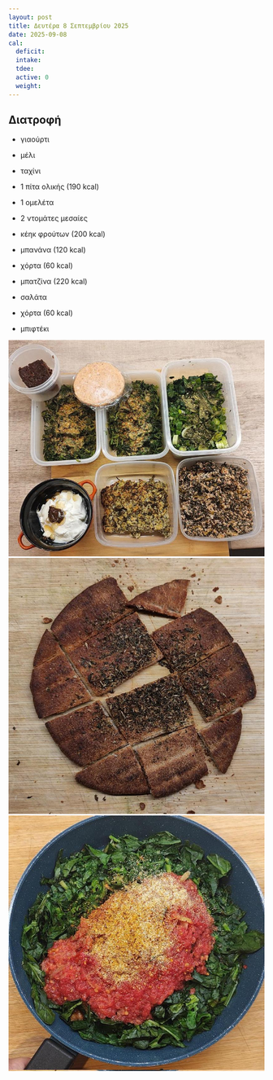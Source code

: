 ```yaml
---
layout: post
title: Δευτέρα 8 Σεπτεμβρίου 2025
date: 2025-09-08
cal:
  deficit: 
  intake: 
  tdee: 
  active: 0
  weight: 
---
```


## Διατροφή

- γιαούρτι
- μέλι
- ταχίνι

- 1 πίτα ολικής (190 kcal)
- 1 ομελέτα
- 2 ντομάτες μεσαίες
- κέηκ φρούτων (200 kcal)
- μπανάνα (120 kcal)

- χόρτα (60 kcal)
- μπατζίνα (220 kcal)

- σαλάτα

- χόρτα (60 kcal)
- μπιφτέκι
  
   
![alt](/pics/2025-09-08/full.jpg)<br>
![alt](/pics/2025-09-08/pita.jpg)<br>
![alt](/pics/2025-09-08/omelet.jpg)<br>

